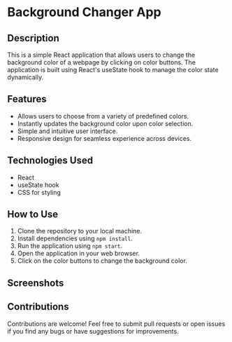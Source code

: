 # Background Changer App

## Description
This is a simple React application that allows users to change the background color of a webpage by clicking on color buttons. The application is built using React's useState hook to manage the color state dynamically.

## Features
- Allows users to choose from a variety of predefined colors.
- Instantly updates the background color upon color selection.
- Simple and intuitive user interface.
- Responsive design for seamless experience across devices.

## Technologies Used
- React
- useState hook
- CSS for styling

## How to Use
1. Clone the repository to your local machine.
2. Install dependencies using `npm install`.
3. Run the application using `npm start`.
4. Open the application in your web browser.
5. Click on the color buttons to change the background color.

## Screenshots


## Contributions
Contributions are welcome! Feel free to submit pull requests or open issues if you find any bugs or have suggestions for improvements.

